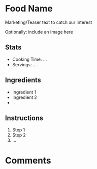 # Food Name

Marketing/Teaser text to catch our interest

Optionally: include an image here

## Stats
- Cooking Time: ...
- Servings: ....

## Ingredients
- Ingredient 1
- Ingredient 2
- ..

## Instructions
1. Step 1
2. Step 2
3. ...

# Comments

